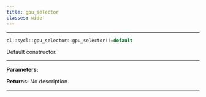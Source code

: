```yaml
---
title: gpu_selector
classes: wide
---
```



---

```cpp
cl::sycl::gpu_selector::gpu_selector()=default
```


Default constructor. 


---
**Parameters:**

**Returns:** No description.

---

